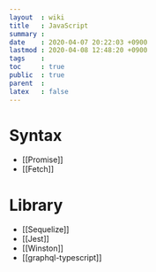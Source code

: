 ```yaml
---
layout  : wiki
title   : JavaScript
summary : 
date    : 2020-04-07 20:22:03 +0900
lastmod : 2020-04-08 12:48:20 +0900
tags    : 
toc     : true
public  : true
parent  : 
latex   : false
---
```


# Syntax
  * [[Promise]]
  * [[Fetch]]
# Library
  * [[Sequelize]]
  * [[Jest]]
  * [[Winston]]
  * [[graphql-typescript]]
